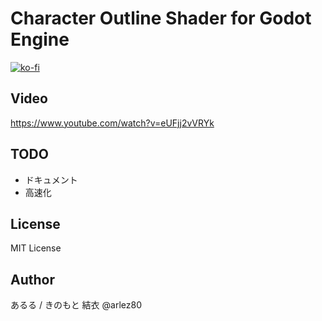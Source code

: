 # Character Outline Shader for Godot Engine

[![ko-fi](https://ko-fi.com/img/githubbutton_sm.svg)](https://ko-fi.com/E1E44AWTA)

## Video

https://www.youtube.com/watch?v=eUFjj2vVRYk

## TODO

* ドキュメント
* 高速化

## License

MIT License

## Author

あるる / きのもと 結衣 @arlez80
